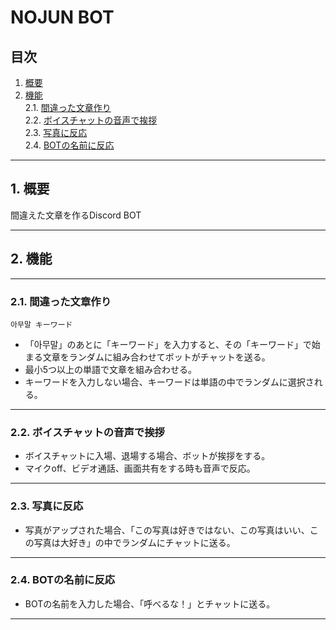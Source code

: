 # NOJUN BOT

## 目次
1. [概要](#1-概要)
2. [機能](#2-機能)  
    2.1. [間違った文章作り](#21-間違った文章作り)  
    2.2. [ボイスチャットの音声で挨拶](#22-ボイスチャットの音声で挨拶)  
    2.3. [写真に反応](#23-写真に反応)  
    2.4. [BOTの名前に反応](#24-botの名前に反応)  

---
## 1. 概要   
間違えた文章を作るDiscord BOT

---
## 2. 機能

---
### 2.1. 間違った文章作り  
`아무말 キーワード`
- 「아무말」のあとに「キーワード」を入力すると、その「キーワード」で始まる文章をランダムに組み合わせてボットがチャットを送る。
- 最小5つ以上の単語で文章を組み合わせる。
- キーワードを入力しない場合、キーワードは単語の中でランダムに選択される。

---
### 2.2. ボイスチャットの音声で挨拶
- ボイスチャットに入場、退場する場合、ボットが挨拶をする。
- マイクoff、ビデオ通話、画面共有をする時も音声で反応。

---
### 2.3. 写真に反応
- 写真がアップされた場合、「この写真は好きではない、この写真はいい、この写真は大好き」の中でランダムにチャットに送る。

---
### 2.4. BOTの名前に反応
- BOTの名前を入力した場合、「呼べるな！」とチャットに送る。

---
